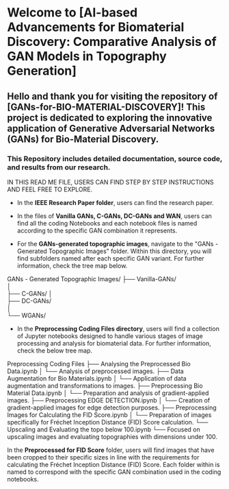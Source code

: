 # Welcome to [AI-based Advancements for Biomaterial Discovery: Comparative Analysis of GAN Models in Topography Generation]

## Hello and thank you for visiting the repository of [GANs-for-BIO-MATERIAL-DISCOVERY]! This project is dedicated to exploring the innovative application of Generative Adversarial Networks (GANs) for Bio-Material Discovery. 

<h3>This Repository includes detailed documentation, source code, and results from our research.</h3>


IN THIS READ ME FILE, USERS CAN FIND STEP BY STEP INSTRUCTIONS AND FEEL FREE TO EXPLORE.

- In the **IEEE Research Paper folder**, users can find the research paper.



- In the files of **Vanilla GANs, C-GANs, DC-GANs and WAN**, users can find all the coding Notebooks and each notebook files is named according to the specific GAN combination it represents.



- For the **GANs-generated topographic images**, navigate to the "GANs - Generated Topographic Images" folder. Within this directory, you will find subfolders named after each specific GAN variant. For further information, check the tree map below.

GANs - Generated Topographic Images/
├── Vanilla-GANs/  
│    
├── C-GANs/ 
│   
├── DC-GANs/   
│   
└── WGANs/



- In the **Preprocessing Coding Files directory**, users will find a collection of Jupyter notebooks designed to handle various stages of image processing and analysis for biomaterial data. For further information, check the below tree map. 

Preprocessing Coding Files
├── Analysing the Preprocessed Bio Data.ipynb
│   └── Analysis of preprocessed images.
├── Data Augmentation for Bio Materials.ipynb
│   └── Application of data augmentation and transformations to images.
├── Preprocessing Bio Material Data.ipynb
│   └── Preparation and analysis of gradient-applied images.
├── Preprocessing EDGE DETECTION.ipynb
│   └── Creation of gradient-applied images for edge detection purposes.
├── Preprocessing Images for Calculating the FID Score.ipynb
│   └── Preparation of images specifically for Fréchet Inception Distance (FID) Score calculation.
└── Upscaling and Evaluating the topo below 100.ipynb
    └── Focused on upscaling images and evaluating topographies with dimensions under 100.


In the **Preprocessed for FID Score** folder, users will find images that have been cropped to their specific sizes in line with the requirements for calculating the Fréchet Inception Distance (FID) Score. Each folder within is named to correspond with the specific GAN combination used in the coding notebooks. 
